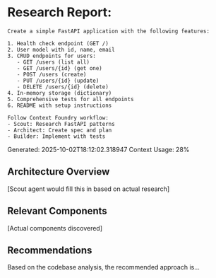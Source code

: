 # Research Report: 
    Create a simple FastAPI application with the following features:

    1. Health check endpoint (GET /)
    2. User model with id, name, email
    3. CRUD endpoints for users:
       - GET /users (list all)
       - GET /users/{id} (get one)
       - POST /users (create)
       - PUT /users/{id} (update)
       - DELETE /users/{id} (delete)
    4. In-memory storage (dictionary)
    5. Comprehensive tests for all endpoints
    6. README with setup instructions

    Follow Context Foundry workflow:
    - Scout: Research FastAPI patterns
    - Architect: Create spec and plan
    - Builder: Implement with tests
    
Generated: 2025-10-02T18:12:02.318947
Context Usage: 28%

## Architecture Overview
[Scout agent would fill this in based on actual research]

## Relevant Components
[Actual components discovered]

## Recommendations
Based on the codebase analysis, the recommended approach is...
